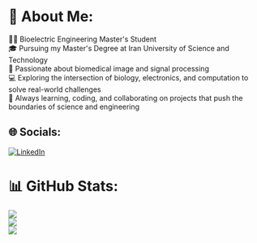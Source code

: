 # 💫 About Me:
👨‍🔧 Bioelectric Engineering Master's Student<br>🎓 Pursuing my Master's Degree at Iran University of Science and Technology<br>🔬 Passionate about biomedical image and signal processing<br>💻 Exploring the intersection of biology, electronics, and computation to solve real-world challenges<br>🚀 Always learning, coding, and collaborating on projects that push the boundaries of science and engineering


## 🌐 Socials:
[![LinkedIn](https://img.shields.io/badge/LinkedIn-%230077B5.svg?logo=linkedin&logoColor=white)](https://linkedin.com/in/https://www.linkedin.com/in/saeed-chamani/) 

# 📊 GitHub Stats:
![](https://github-readme-stats.vercel.app/api?username=saeedchamani&theme=dark&hide_border=false&include_all_commits=false&count_private=false)<br/>
![](https://github-readme-streak-stats.herokuapp.com/?user=saeedchamani&theme=dark&hide_border=false)<br/>
![](https://github-readme-stats.vercel.app/api/top-langs/?username=saeedchamani&theme=dark&hide_border=false&include_all_commits=false&count_private=false&layout=compact)


<!-- Proudly created with GPRM ( https://gprm.itsvg.in ) -->
